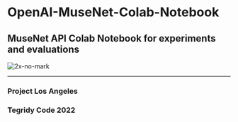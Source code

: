 # OpenAI-MuseNet-Colab-Notebook

## MuseNet API Colab Notebook for experiments and evaluations

![2x-no-mark](https://user-images.githubusercontent.com/56325539/151342630-903a5e16-64ea-4d7e-8574-1ebe398d1b97.jpg)


***

### Project Los Angeles
### Tegridy Code 2022
